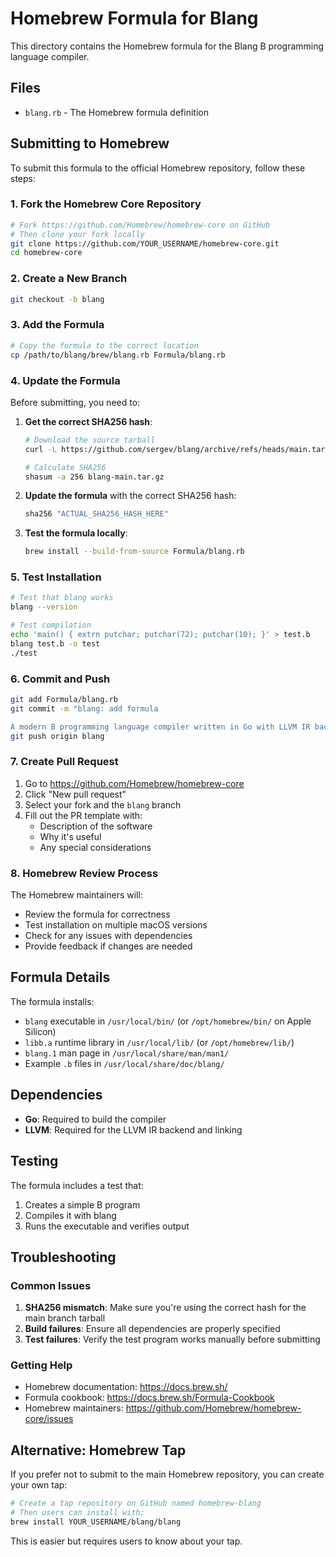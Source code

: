 # Homebrew Formula for Blang

This directory contains the Homebrew formula for the Blang B programming language compiler.

## Files

- `blang.rb` - The Homebrew formula definition

## Submitting to Homebrew

To submit this formula to the official Homebrew repository, follow these steps:

### 1. Fork the Homebrew Core Repository

```bash
# Fork https://github.com/Homebrew/homebrew-core on GitHub
# Then clone your fork locally
git clone https://github.com/YOUR_USERNAME/homebrew-core.git
cd homebrew-core
```

### 2. Create a New Branch

```bash
git checkout -b blang
```

### 3. Add the Formula

```bash
# Copy the formula to the correct location
cp /path/to/blang/brew/blang.rb Formula/blang.rb
```

### 4. Update the Formula

Before submitting, you need to:

1. **Get the correct SHA256 hash**:
   ```bash
   # Download the source tarball
   curl -L https://github.com/sergev/blang/archive/refs/heads/main.tar.gz -o blang-main.tar.gz
   
   # Calculate SHA256
   shasum -a 256 blang-main.tar.gz
   ```

2. **Update the formula** with the correct SHA256 hash:
   ```ruby
   sha256 "ACTUAL_SHA256_HASH_HERE"
   ```

3. **Test the formula locally**:
   ```bash
   brew install --build-from-source Formula/blang.rb
   ```

### 5. Test Installation

```bash
# Test that blang works
blang --version

# Test compilation
echo 'main() { extrn putchar; putchar(72); putchar(10); }' > test.b
blang test.b -o test
./test
```

### 6. Commit and Push

```bash
git add Formula/blang.rb
git commit -m "blang: add formula

A modern B programming language compiler written in Go with LLVM IR backend."
git push origin blang
```

### 7. Create Pull Request

1. Go to https://github.com/Homebrew/homebrew-core
2. Click "New pull request"
3. Select your fork and the `blang` branch
4. Fill out the PR template with:
   - Description of the software
   - Why it's useful
   - Any special considerations

### 8. Homebrew Review Process

The Homebrew maintainers will:
- Review the formula for correctness
- Test installation on multiple macOS versions
- Check for any issues with dependencies
- Provide feedback if changes are needed

## Formula Details

The formula installs:
- `blang` executable in `/usr/local/bin/` (or `/opt/homebrew/bin/` on Apple Silicon)
- `libb.a` runtime library in `/usr/local/lib/` (or `/opt/homebrew/lib/`)
- `blang.1` man page in `/usr/local/share/man/man1/`
- Example `.b` files in `/usr/local/share/doc/blang/`

## Dependencies

- **Go**: Required to build the compiler
- **LLVM**: Required for the LLVM IR backend and linking

## Testing

The formula includes a test that:
1. Creates a simple B program
2. Compiles it with blang
3. Runs the executable and verifies output

## Troubleshooting

### Common Issues

1. **SHA256 mismatch**: Make sure you're using the correct hash for the main branch tarball
2. **Build failures**: Ensure all dependencies are properly specified
3. **Test failures**: Verify the test program works manually before submitting

### Getting Help

- Homebrew documentation: https://docs.brew.sh/
- Formula cookbook: https://docs.brew.sh/Formula-Cookbook
- Homebrew maintainers: https://github.com/Homebrew/homebrew-core/issues

## Alternative: Homebrew Tap

If you prefer not to submit to the main Homebrew repository, you can create your own tap:

```bash
# Create a tap repository on GitHub named homebrew-blang
# Then users can install with:
brew install YOUR_USERNAME/blang/blang
```

This is easier but requires users to know about your tap.
